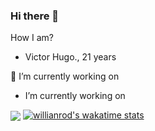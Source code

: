 ### Hi there 👋

How I am?

*  Victor Hugo., 21 years

🔭 I’m currently working on 

  * I’m currently working on
  
  <img align="center" src="https://github-readme-stats.vercel.app/api/top-langs/?username=victorhuguw&theme=dark" /> [![willianrod's wakatime stats](https://github-readme-stats.vercel.app/api/wakatime?username=victorhuguw)](https://github.com/anuraghazra/github-readme-stats)

  
